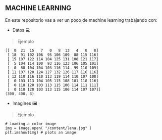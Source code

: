 ## MACHINE LEARNING


En este repositorio vas a ver un poco de machine learning trabajando con:

- Datos 💻
> Ejemplo
```
[[  0  21  15   7   0   8  13   4   0   0]
 [ 18  91 102 106  95 106 109  88 115 116]
 [ 15 107 122 114 104 125 131 108 121 117]
 [  5 104 114 100  93 116 123 106 105 101]
 [  0  88 104 104 103 116 114  99 110 109]
 [ 11 107 120 124 127 132 126 117 116 116]
 [ 12 110 116 110 113 119 114 110 107 108]
 [  0 103 113 104 105 115 108 101 118 116]
 [  0 118 120 103 113 115 106 114 111 111]
 [  0 118 120 103 113 115 106 114 107 107]]
(300, 400, 3)
```

- Imagines 🖼️
> Ejemplo
```
# Loading a color image
img = Image.open( "/content/lena.jpg" )
plt.imshow(img) # plots an image
```
